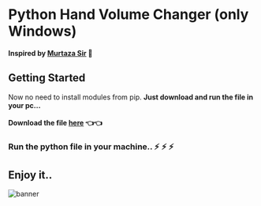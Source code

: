 # Python Hand Volume Changer (only Windows)

**Inspired by [Murtaza Sir](https://www.computervision.zone/courses/advance-computer-vision-with-python/) 🙏**

## Getting Started
Now no need to install modules from pip. **Just download and run the file in your pc...**<br><br>
**Download the file [here](https://github.com/srinikesh2929/python-hand-volume-changer/releases/tag/v1.2) 👈👈**
### Run the python file in your machine.. :zap: :zap: :zap:

## Enjoy it..
![banner](/assets/banner.gif)

